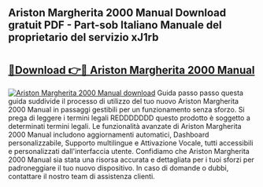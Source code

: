 ## Ariston Margherita 2000 Manual Download gratuit PDF - Part-sob Italiano Manuale del proprietario del servizio xJ1rb

# <h2><a href="http://dfbbax.blite.top/?on=Ariston+Margherita+2000+Manual">🔗Download 👉🔴 Ariston Margherita 2000 Manual</a></h2>

[![Ariston Margherita 2000 Manual download](https://i.imgur.com/lujVjoI.png)](http://dfbbax.blite.top/?on=Ariston+Margherita+2000+Manual)
Guida passo passo questa guida suddivide il processo di utilizzo del tuo nuovo Ariston Margherita 2000 Manual in passaggi gestibili per un funzionamento senza sforzo. Si prega di leggere i termini legali REDDDDDDD questo prodotto è soggetto a determinati termini legali. Le funzionalità avanzate di Ariston Margherita 2000 Manual includono aggiornamenti automatici, Dashboard personalizzabile, Supporto multilingue e Attivazione Vocale, tutti accessibili e personalizzati dall'interfaccia utente. Confidiamo che Ariston Margherita 2000 Manual sia stata una risorsa accurata e dettagliata per i tuoi sforzi per padroneggiare il tuo nuovo dispositivo. In caso di domande o dubbi, contattare il nostro team di assistenza clienti.
